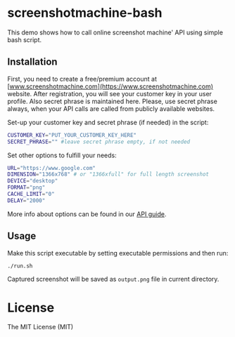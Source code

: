 # screenshotmachine-bash

This demo shows how to call online screenshot machine' API using simple bash script.

## Installation
First, you need to create a free/premium account at [www.screenshotmachine.com](https://www.screenshotmachine.com) website. After registration, you will see your customer key in your user profile. Also secret phrase is maintained here. Please, use secret phrase always, when your API calls are called from publicly available websites.  

Set-up your customer key and secret phrase (if needed) in the script:

```bash
CUSTOMER_KEY="PUT_YOUR_CUSTOMER_KEY_HERE"
SECRET_PHRASE="" #leave secret phrase empty, if not needed
```

Set other options to fulfill your needs: 

```bash
URL="https://www.google.com"
DIMENSION="1366x768" # or "1366xfull" for full length screenshot
DEVICE="desktop"
FORMAT="png"
CACHE_LIMIT="0"
DELAY="2000"
```
More info about options can be found in our [API guide](https://www.screenshotmachine.com/apiguide.php).  

 Usage
-----

Make this script executable by setting executable permissions and then run: 
```bash
./run.sh
```
Captured screenshot will be saved as ```output.png``` file in current directory.

# License

The MIT License (MIT)    